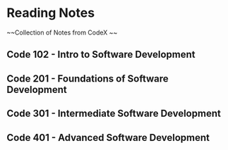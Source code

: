 # Reading Notes
~~Collection of Notes from CodeX ~~
## Code 102 - Intro to Software Development
## Code 201 - Foundations of Software Development
## Code 301 - Intermediate Software Development
## Code 401 - Advanced Software Development
